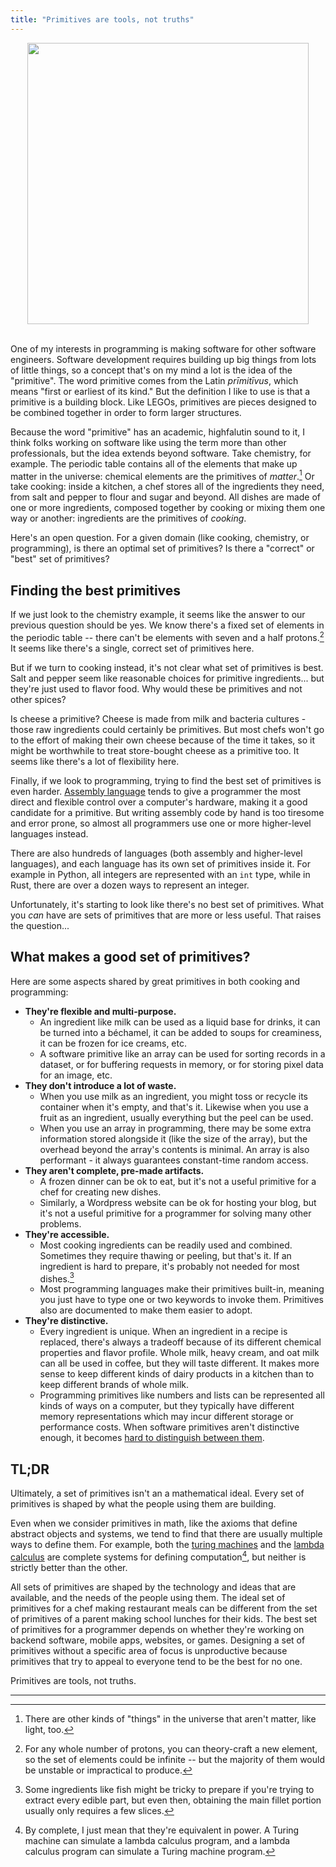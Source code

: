 ```yaml
---
title: "Primitives are tools, not truths"
---
```


<center>

<img src="/blog/assets/images/building-blocks.png" width="450">

</center>
<br>

One of my interests in programming is making software for other software engineers.
Software development requires building up big things from lots of little things, so a concept that's on my mind a lot is the idea of the "primitive".
The word primitive comes from the Latin *prīmitīvus*, which means "first or earliest of its kind."
But the definition I like to use is that a primitive is a building block.
Like LEGOs, primitives are pieces designed to be combined together in order to form larger structures.

Because the word "primitive" has an academic, highfalutin sound to it, I think folks working on software like using the term more than other professionals, but the idea extends beyond software.
Take chemistry, for example.
The periodic table contains all of the elements that make up matter in the universe: chemical elements are the primitives of *matter*.[^1]
Or take cooking: inside a kitchen, a chef stores all of the ingredients they need, from salt and pepper to flour and sugar and beyond.
All dishes are made of one or more ingredients, composed together by cooking or mixing them one way or another: ingredients are the primitives of *cooking*.

Here's an open question.
For a given domain (like cooking, chemistry, or programming), is there an optimal set of primitives?
Is there a "correct" or "best" set of primitives?

## Finding the best primitives

If we just look to the chemistry example, it seems like the answer to our previous question should be yes.
We know there's a fixed set of elements in the periodic table -- there can't be elements with seven and a half protons.[^2]
It seems like there's a single, correct set of primitives here.

But if we turn to cooking instead, it's not clear what set of primitives is best.
Salt and pepper seem like reasonable choices for primitive ingredients... but they're just used to flavor food.
Why would these be primitives and not other spices?

Is cheese a primitive?
Cheese is made from milk and bacteria cultures - those raw ingredients could certainly be primitives.
But most chefs won't go to the effort of making their own cheese because of the time it takes, so it might be worthwhile to treat store-bought cheese as a primitive too.
It seems like there's a lot of flexibility here.

Finally, if we look to programming, trying to find the best set of primitives is even harder.
[Assembly language](https://en.wikipedia.org/wiki/Assembly_language) tends to give a programmer the most direct and flexible control over a computer's hardware, making it a good candidate for a primitive.
But writing assembly code by hand is too tiresome and error prone, so almost all programmers use one or more higher-level languages instead.

There are also hundreds of languages (both assembly and higher-level languages), and each language has its own set of primitives inside it.
For example in Python, all integers are represented with an `int` type, while in Rust, there are over a dozen ways to represent an integer.

Unfortunately, it's starting to look like there's no best set of primitives.
What you *can* have are sets of primitives that are more or less useful.
That raises the question...

## What makes a good set of primitives?

Here are some aspects shared by great primitives in both cooking and programming:

* **They're flexible and multi-purpose.**
    * An ingredient like milk can be used as a liquid base for drinks, it can be turned into a béchamel, it can be added to soups for creaminess, it can be frozen for ice creams, etc.
    * A software primitive like an array can be used for sorting records in a dataset, or for buffering requests in memory, or for storing pixel data for an image, etc.
* **They don't introduce a lot of waste.**
    * When you use milk as an ingredient, you might toss or recycle its container when it's empty, and that's it. Likewise when you use a fruit as an ingredient, usually everything but the peel can be used.
    * When you use an array in programming, there may be some extra information stored alongside it (like the size of the array), but the overhead beyond the array's contents is minimal. An array is also performant - it always guarantees constant-time random access.
* **They aren't complete, pre-made artifacts.**
    * A frozen dinner can be ok to eat, but it's not a useful primitive for a chef for creating new dishes.
    * Similarly, a Wordpress website can be ok for hosting your blog, but it's not a useful primitive for a programmer for solving many other problems.
* **They're accessible.**
    * Most cooking ingredients can be readily used and combined. Sometimes they require thawing or peeling, but that's it. If an ingredient is hard to prepare, it's probably not needed for most dishes.[^3]
    * Most programming languages make their primitives built-in, meaning you just have to type one or two keywords to invoke them. Primitives also are documented to make them easier to adopt.
* **They're distinctive.**
    * Every ingredient is unique. When an ingredient in a recipe is replaced, there's always a tradeoff because of its different chemical properties and flavor profile. Whole milk, heavy cream, and oat milk can all be used in coffee, but they will taste different. It makes more sense to keep different kinds of dairy products in a kitchen than to keep different brands of whole milk.
    * Programming primitives like numbers and lists can be represented all kinds of ways on a computer, but they typically have different memory representations which may incur different storage or performance costs. When software primitives aren't distinctive enough, it becomes [hard to distinguish between them](https://x.com/forrestbrazeal/status/1400639759215640577).

## TL;DR

Ultimately, a set of primitives isn't an a mathematical ideal.
Every set of primitives is shaped by what the people using them are building.

Even when we consider primitives in math, like the axioms that define abstract objects and systems, we tend to find that there are usually multiple ways to define them.
For example, both the [turing machines](https://en.wikipedia.org/wiki/Turing_machine) and the [lambda calculus](https://en.wikipedia.org/wiki/Lambda_calculus) are complete systems for defining computation[^4], but neither is strictly better than the other.

All sets of primitives are shaped by the technology and ideas that are available, and the needs of the people using them.
The ideal set of primitives for a chef making restaurant meals can be different from the set of primitives of a parent making school lunches for their kids.
The best set of primitives for a programmer depends on whether they're working on backend software, mobile apps, websites, or games.
Designing a set of primitives without a specific area of focus is unproductive because primitives that try to appeal to everyone tend to be the best for no one.

Primitives are tools, not truths.

---

[^1]: There are other kinds of "things" in the universe that aren't matter, like light, too.

[^2]: For any whole number of protons, you can theory-craft a new element, so the set of elements could be infinite -- but the majority of them would be unstable or impractical to produce.

[^3]: Some ingredients like fish might be tricky to prepare if you're trying to extract every edible part, but even then, obtaining the main fillet portion usually only requires a few slices.

[^4]: By complete, I just mean that they're equivalent in power. A Turing machine can simulate a lambda calculus program, and a lambda calculus program can simulate a Turing machine program.
